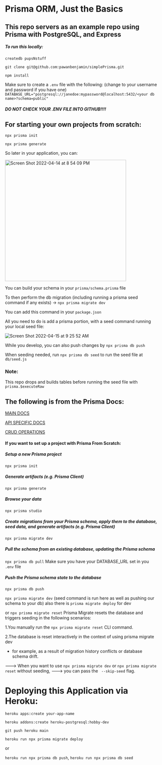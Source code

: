 # Prisma ORM, Just the Basics

## This repo servers as an example repo using Prisma with PostgreSQL, and Express

##### To run this locally:

 ```createdb pupsNstuff``` 

```git clone git@github.com:pawanbenjamin/simplePrisma.git```

```npm install```

Make sure to create a ```.env``` file with the following: (change to your username and password if you have one)
```DATABASE_URL="postgresql://janedoe:mypassword@localhost:5432/<your db name>?schema=public"```

##### DO NOT CHECK YOUR .ENV FILE INTO GITHUB!!!!

## For starting your own projects from scratch:

  ```npx prisma init```

   ```npx prisma generate```
   
So later in your application, you can:
  
<img width="400" alt="Screen Shot 2022-04-14 at 8 54 09 PM" src="https://user-images.githubusercontent.com/62716484/163500929-976423a9-7a2b-4144-a768-5db6c2fd3a08.png">


You can build your schema in your ```prisma/schema.prisma``` file

To then perform the db migration (including running a prisma seed command if any exists) ->
```npx prisma migrate dev```

You can add this command in your `package.json` 

All you need to do is add a prisma portion, with a seed command running your local seed file:

![Screen Shot 2022-04-15 at 9 25 52 AM](https://user-images.githubusercontent.com/62716484/163576247-97c3d2dc-c251-425f-a102-df544a15791d.png)

While you develop, you can also push changes by
```npx prisma db push```

When seeding needed, run ```npx prisma db seed``` to run the seed file at ```db/seed.js```



### Note:
This repo drops and builds tables before running the seed file with ```prisma.$executeRaw```
## The following is from the Prisma Docs:

[MAIN DOCS](https://www.prisma.io/docs/)


[API SPECIFIC DOCS](https://www.prisma.io/docs/reference/api-reference/prisma-client-reference)


[CRUD OPERATIONS](https://www.prisma.io/docs/concepts/components/prisma-client/crud)


#### If you want to set up a project with Prisma From Scratch:
##### Setup a new Prisma project
  ```npx prisma init```

##### Generate artifacts (e.g. Prisma Client)
  ```npx prisma generate```


##### Browse your data
  ```npx prisma studio```

##### Create migrations from your Prisma schema, apply them to the database, seed data, and generate artifacts (e.g. Prisma Client)
  ```npx prisma migrate dev```
  
 ##### Pull the schema from an existing database, updating the Prisma schema
  ```npx prisma db pull```
Make sure you have your DATABASE_URL set in you ```.env``` file

##### Push the Prisma schema state to the database
  ```npx prisma db push```

```npx prisma migrate dev``` (seed command is run here as well as pushing our schema to your db)
also there is ```prisma migrate deploy``` for dev

or ```npx prisma migrate reset```
Prisma Migrate resets the database and triggers seeding in the following scenarios:

1.You manually run the ```npx prisma migrate reset``` CLI command.

2.The database is reset interactively in the context of using prisma migrate dev 
   - for example, as a result of migration history conflicts or database schema drift.

---> When you want to use ```npx prisma migrate dev``` or ```npx prisma migrate reset``` without seeding, 
---> you can pass the ``` --skip-seed``` flag.



# Deploying this Application via Heroku:

```heroku apps:create your-app-name```

```heroku addons:create heroku-postgresql:hobby-dev```

```git push heroku main```

```heroku run npx prisma migrate deploy```

or 

```heroku run npx prisma db push```,
```heroku run npx prisma db seed```

